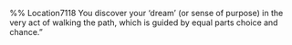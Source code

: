 %% Location7118 
You discover your ‘dream’ (or sense of purpose) in the very act of walking the path, which is guided by equal parts choice and chance.” 
